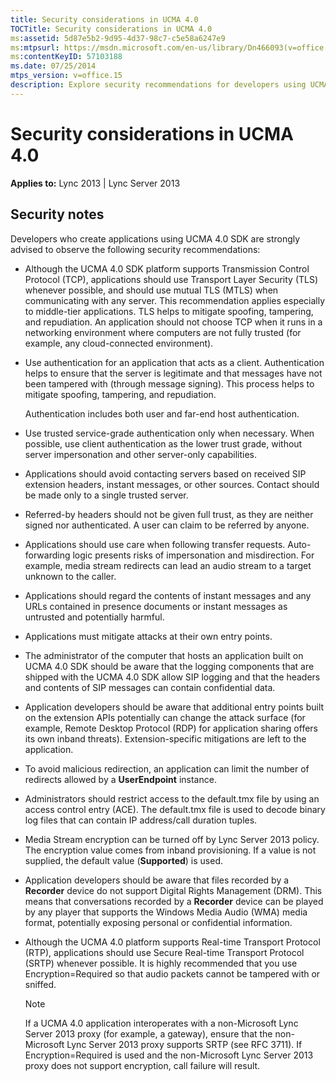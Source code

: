 ```yaml
---
title: Security considerations in UCMA 4.0
TOCTitle: Security considerations in UCMA 4.0
ms:assetid: 5d87e5b2-9d95-4d37-98c7-c5e58a6247e9
ms:mtpsurl: https://msdn.microsoft.com/en-us/library/Dn466093(v=office.15)
ms:contentKeyID: 57103188
ms.date: 07/25/2014
mtps_version: v=office.15
description: Explore security recommendations for developers using UCMA 4.0 SDK. Learn about TLS usage, authentication, SIP logging, and more to ensure secure applications.
---
```


# Security considerations in UCMA 4.0


**Applies to:** Lync 2013 | Lync Server 2013

## Security notes

Developers who create applications using UCMA 4.0 SDK are strongly advised to observe the following security recommendations:

  - Although the UCMA 4.0 SDK platform supports Transmission Control Protocol (TCP), applications should use Transport Layer Security (TLS) whenever possible, and should use mutual TLS (MTLS) when communicating with any server. This recommendation applies especially to middle-tier applications. TLS helps to mitigate spoofing, tampering, and repudiation. An application should not choose TCP when it runs in a networking environment where computers are not fully trusted (for example, any cloud-connected environment).

  - Use authentication for an application that acts as a client. Authentication helps to ensure that the server is legitimate and that messages have not been tampered with (through message signing). This process helps to mitigate spoofing, tampering, and repudiation.
    
    Authentication includes both user and far-end host authentication.

  - Use trusted service-grade authentication only when necessary. When possible, use client authentication as the lower trust grade, without server impersonation and other server-only capabilities.

  - Applications should avoid contacting servers based on received SIP extension headers, instant messages, or other sources. Contact should be made only to a single trusted server.

  - Referred-by headers should not be given full trust, as they are neither signed nor authenticated. A user can claim to be referred by anyone.

  - Applications should use care when following transfer requests. Auto-forwarding logic presents risks of impersonation and misdirection. For example, media stream redirects can lead an audio stream to a target unknown to the caller.

  - Applications should regard the contents of instant messages and any URLs contained in presence documents or instant messages as untrusted and potentially harmful.

  - Applications must mitigate attacks at their own entry points.

  - The administrator of the computer that hosts an application built on UCMA 4.0 SDK should be aware that the logging components that are shipped with the UCMA 4.0 SDK allow SIP logging and that the headers and contents of SIP messages can contain confidential data.

  - Application developers should be aware that additional entry points built on the extension APIs potentially can change the attack surface (for example, Remote Desktop Protocol (RDP) for application sharing offers its own inband threats). Extension-specific mitigations are left to the application.

  - To avoid malicious redirection, an application can limit the number of redirects allowed by a **UserEndpoint** instance.

  - Administrators should restrict access to the default.tmx file by using an access control entry (ACE). The default.tmx file is used to decode binary log files that can contain IP address/call duration tuples.

  - Media Stream encryption can be turned off by Lync Server 2013 policy. The encryption value comes from inband provisioning. If a value is not supplied, the default value (**Supported**) is used.

  - Application developers should be aware that files recorded by a **Recorder** device do not support Digital Rights Management (DRM). This means that conversations recorded by a **Recorder** device can be played by any player that supports the Windows Media Audio (WMA) media format, potentially exposing personal or confidential information.

  - Although the UCMA 4.0 platform supports Real-time Transport Protocol (RTP), applications should use Secure Real-time Transport Protocol (SRTP) whenever possible. It is highly recommended that you use Encryption=Required so that audio packets cannot be tampered with or sniffed.
    

    > [!NOTE]
    > <P>If a UCMA 4.0 application interoperates with a non-Microsoft Lync Server 2013 proxy (for example, a gateway), ensure that the non-Microsoft Lync Server 2013 proxy supports SRTP (see RFC 3711). If Encryption=Required is used and the non-Microsoft Lync Server 2013 proxy does not support encryption, call failure will result.</P>



